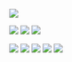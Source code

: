 ![](https://64.media.tumblr.com/3e811712fa1347894f49e75c79570190/80d204d55135716d-ae/s640x960/73a839e37a96e11564117f21e6be2eccf764ba64.pnj)

![](https://64.media.tumblr.com/3f766cccff5797e3693fc6d0f7cb5000/43119fdac7a68179-a3/s250x400/f9cf06af96dc363d402a5a81b5395158deec5262.gifv)  ![](https://64.media.tumblr.com/93b920291d578c4b2bef85878d886504/43119fdac7a68179-8e/s250x400/020a00198ddd349c0025fad5929a6e6d4a055efd.gifv) ![](https://64.media.tumblr.com/31d222bcaa95380ceb862db398d16a07/43119fdac7a68179-97/s250x400/56b3a40f9e80a27c3ff05a9e8b5eb4727e06a77e.gifv)

![](https://64.media.tumblr.com/b0770e0c985dbeef005c2fb039b54691/43119fdac7a68179-65/s100x200/3a93cba74f3a834b6830887f7d8f658c1a310c09.pnj) ![](https://64.media.tumblr.com/5ebde9c5435dfb3cb0dd09ee86ece4e1/6213308f8b3cb694-35/s100x200/9b66a32d6fb02573ccae0b42697bb85ad42a502a.pnj) ![](https://64.media.tumblr.com/b7dfdb7155158a7f25dd079e231dc57e/beb63c1892ea1a15-47/s100x200/a5329d450227e3ae7c5b440054657769245ed9c0.pnj) ![](https://64.media.tumblr.com/3ff364a01f28425c4062b7bca1594cbd/beb63c1892ea1a15-49/s100x200/83c6c619e1d5e97cc26f3c3568aeb25f05d8c52a.pnj) ![](https://64.media.tumblr.com/d0d18f3e9bd718007fb995cee3ac3b31/6213308f8b3cb694-03/s100x200/2562579c2d5d08916fed0d39f5a141c1198ee3a0.pnj)
